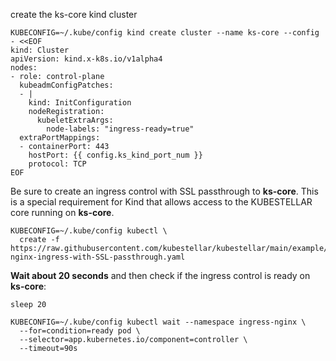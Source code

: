 <!--create-ks-core-kind-cluster-start-->
create the ks-core kind cluster
```shell
KUBECONFIG=~/.kube/config kind create cluster --name ks-core --config - <<EOF
kind: Cluster
apiVersion: kind.x-k8s.io/v1alpha4
nodes:
- role: control-plane
  kubeadmConfigPatches:
  - |
    kind: InitConfiguration
    nodeRegistration:
      kubeletExtraArgs:
        node-labels: "ingress-ready=true"
  extraPortMappings:
  - containerPort: 443
    hostPort: {{ config.ks_kind_port_num }}
    protocol: TCP
EOF
```

Be sure to create an ingress control with SSL passthrough to **ks-core**. This is a special requirement for Kind that allows access to the <span class="Space-Bd-BT">KUBESTELLAR</span> core running on **ks-core**.
```shell
KUBECONFIG=~/.kube/config kubectl \
  create -f https://raw.githubusercontent.com/kubestellar/kubestellar/main/example/kind-nginx-ingress-with-SSL-passthrough.yaml
```
**Wait about 20 seconds** and then check if the ingress control is ready on **ks-core**:
```shell
sleep 20

KUBECONFIG=~/.kube/config kubectl wait --namespace ingress-nginx \
  --for=condition=ready pod \
  --selector=app.kubernetes.io/component=controller \
  --timeout=90s
```
<!--create-ks-core-kind-cluster-end-->
